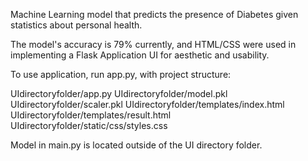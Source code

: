 Machine Learning model that predicts the presence of Diabetes given statistics about personal health. 

The model's accuracy is 79% currently, and HTML/CSS were used in implementing a Flask Application UI for aesthetic
and usability.

To use application, run app.py, with project structure:

UIdirectoryfolder/app.py
UIdirectoryfolder/model.pkl
UIdirectoryfolder/scaler.pkl
UIdirectoryfolder/templates/index.html
UIdirectoryfolder/templates/result.html
UIdirectoryfolder/static/css/styles.css


Model in main.py is located outside of the UI directory folder.

